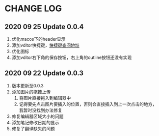 # CHANGE LOG

## 2020 09 25 Update 0.0.4

1. 优化macos下的header显示
2. 添加vditor快捷键，[快捷键查阅地址](https://ld246.com/guide/markdown)
3. 优化图标
4. 添加vditor右下角的保存按钮，右上角的outline按钮还没有实现

## 2020 09 22 Update 0.0.3

1. 版本更新至0.0.3
2. 添加图片的拖拽上传
   1. 将图片直接拖入到编辑器中
   2. 记得要先点击图片要插入的位置，否则会直接插入到上一次点击的地方，我暂时没找到办法修复
3. 修复编辑器区域大小的问题
4. 添加笔记修改日期的显示
5. 修复了翻译缺失的问题